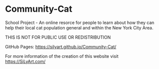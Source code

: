 # Community-Cat
School Project - An online resorce for people to learn about how they can help their local cat population general and within the New York City Area.

THIS IS NOT FOR PUBLIC USE OR REDISTRIBUTION

GitHub Pages: https://silyart.github.io/Community-Cat/


For more information of the creation of this website visit https://SiLyArt.com/

